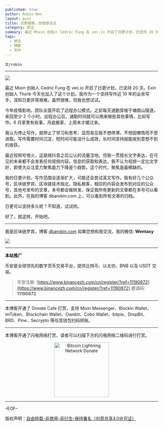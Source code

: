 ```yaml
---
published: true
author: Robin Wen
layout: post
title: 日更很难，但我想试试
category: 想法
summary: 最近 Mixin 创始人 Cedric Fung 在 vec.io 开启了日更计划，已坚持 20 天。Exin 创始人 Thorb 今天也加入了这个计划。我作为一个坚持写作近 10 年的业余写手，深知日更非常艰难。虽然很难，但我也想试试。我的日更计划，写作范围会逐渐扩大，可能还会尝试英文写作。我有好几个公众号，区块链罗宾、区块链技术指北、隐私极客，相应的内容会发布到对应的公众号，其他号发布的文章，本号都会做转发，保证我所有更新的文章都在本号可以看到。此外，在我的博客 dbarobin.com 上，可以看到所有文章的归档。日更可以坚持多久呢？不知道，试试呗。好了，就这样，开始吧。
tags:
  - 想法
  - 博客
  - 写作
---
```


`文/robin`

***

![](https://cdn.dbarobin.com/gul87t9.png)

最近 Mixin 创始人 Cedric Fung 在 vec.io 开启了日更计划，已坚持 20 天。Exin 创始人 Thorb 今天也加入了这个计划。我作为一个坚持写作近 10 年的业余写手，深知日更非常艰难。虽然很难，但我也想试试。

今年疫情影响，团队全面开启了远程办公模式。之前每天通勤穿梭于塘朗山隧道，来回至少 2 个小时。远程办公后，通勤时间就可以用来做些其他事情，比如写作。6 月家里有些事，月底搬家，上周末才缓过来。

我认为停止写作，就停止了学习和思考，显而易见我不想停滞，不想因懒惰而不思进取。写作需要时间沉淀，短时间可能没什么成效，长时间坚持就能收到意想不到的收获。

最近视频号很火，这是继抖音之后公认的流量洼地。但我一贯擅长文字表达，在可见的未来都不会发表任何视频内容。信息的获取和表达，我不认为视频一定比文字好，即使大众注意力聚焦能力下降是个趋势。这个时代，聚焦是最稀缺的。

我的日更计划，写作范围会逐渐扩大，可能还会尝试英文写作。我有好几个公众号，区块链罗宾、区块链技术指北、隐私极客，相应的内容会发布到对应的公众号，其他号发布的文章，本号都会做转发，保证我所有更新的文章都在本号可以看到。此外，在我的博客 dbarobin.com 上，可以看到所有文章的归档。

日更可以坚持多久呢？不知道，试试呗。

好了，就这样，开始吧。

***

我是区块链罗宾，博客 [dbarobin.com](https://dbarobin.com/)
如果您想和我交流，我的微信: **Wentasy**

![](https://cdn.dbarobin.com/v4yywe2.png)

***

**本站推广**

币安是全球领先的数字货币交易平台，提供比特币、以太坊、BNB 以及 USDT 交易。

> 币安注册: [https://www.binancezh.com/cn/register/?ref=11190872](https://www.binancezh.com/cn/register/?ref=11190872)
> 邀请码: **11190872**

***

本博客开通了 Donate Cafe 打赏，支持 Mixin Messenger、Blockin Wallet、imToken、Blockchain Wallet、Ownbit、Cobo Wallet、bitpie、DropBit、BRD、Pine、Secrypto 等任意钱包扫码转账。

<center>
    <div class="--donate-button"
         data-button-id="f8b9df0d-af9a-460d-8258-d3f435445075"
    ></div>
</center>

***

本博客开通了闪电网络打赏，读者可以扫描下方的闪电网络二维码进行打赏。

<center><img title="Bitcoin Lightning Network Donate" width="180" height="180" src="https://lnd.hoo.com/api/generate?openid=TruSwjrK2q57V484Tf0u&isimg=1" alt="Bitcoin Lightning Network Donate"/></center>

***

–EOF–

版权声明：[自由转载-非商用-非衍生-保持署名（创意共享4.0许可证）](http://creativecommons.org/licenses/by-nc-nd/4.0/deed.zh)